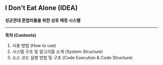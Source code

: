 ## I Don't Eat Alone (IDEA)
**성균관대 혼밥러들을 위한 상호 매칭 시스템**
___
**목차 (Contents)**
1. 사용 방법 (How to use)
2. 시스템 구조 및 알고리즘 소개 (System Structure)
3. 소스 코드 실행 방법 및 구조 (Code Execution & Code Structure)


